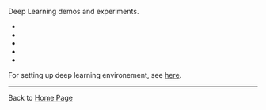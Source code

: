 Deep Learning demos and experiments.

- [](keras_classification.ipynb)
- [](keras_regression.ipynb)
- [](linear_regression_keras.ipynb)
- [](MNIST_keras.ipynb)
- [](collaborative_filtering_keras.ipynb)

For setting up deep learning environement, see [here](https://github.com/yang-zhang/ds-env/blob/master/setup_deep_learning.md).

---
Back to [Home Page](https://yang-zhang.github.io/)


